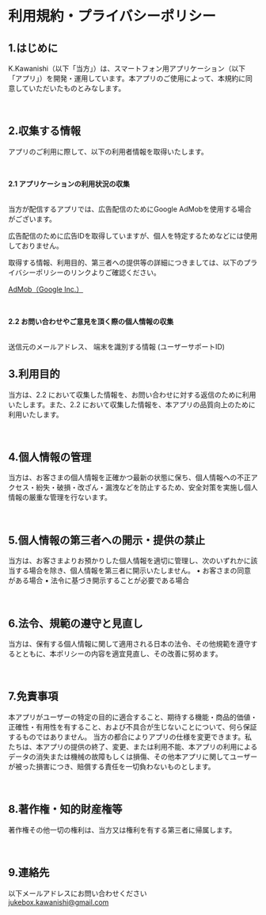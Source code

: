 # 利用規約・プライバシーポリシー

## 1.はじめに

K.Kawanishi（以下「当方」）は、スマートフォン用アプリケーション（以下「アプリ」）を開発・運用しています。本アプリのご使用によって、本規約に同意していただいたものとみなします。

<br>

## 2.収集する情報

アプリのご利用に際して、以下の利用者情報を取得いたします。

<br>

**2.1 アプリケーションの利用状況の収集**

<br>
当方が配信するアプリでは、広告配信のためにGoogle AdMobを使用する場合がございます。

広告配信のために広告IDを取得していますが、個人を特定するためなどには使用しておりません。

取得する情報、利用目的、第三者への提供等の詳細につきましては、以下のプライバシーポリシーのリンクよりご確認ください。

[AdMob（Google Inc.）](https://policies.google.com/technologies/ads?hl=ja)

<br>

**2.2 お問い合わせやご意見を頂く際の個人情報の収集**

<br>
送信元のメールアドレス、 端末を識別する情報 (ユーザーサポートID)


<br>

## 3.利用目的

当方は、2.2 において収集した情報を、お問い合わせに対する返信のために利用いたします。また、2.2 において収集した情報を、本アプリの品質向上のために利用いたします。


<br>

## 4.個人情報の管理
当方は、お客さまの個人情報を正確かつ最新の状態に保ち、個人情報への不正アクセス・紛失・破損・改ざん・漏洩などを防止するため、安全対策を実施し個人情報の厳重な管理を行ないます。

<br>

## 5.個人情報の第三者への開示・提供の禁止
当方は、お客さまよりお預かりした個人情報を適切に管理し、次のいずれかに該当する場合を除き、個人情報を第三者に開示いたしません。
• お客さまの同意がある場合
• 法令に基づき開示することが必要である場合

<br>

## 6.法令、規範の遵守と見直し
当方は、保有する個人情報に関して適用される日本の法令、その他規範を遵守するとともに、本ポリシーの内容を適宜見直し、その改善に努めます。

<br>

## 7.免責事項
本アプリがユーザーの特定の目的に適合すること、期待する機能・商品的価値・正確性・有用性を有すること、および不具合が生じないことについて、何ら保証するものではありません。
当方の都合によりアプリの仕様を変更できます。私たちは、本アプリの提供の終了、変更、または利用不能、本アプリの利用によるデータの消失または機械の故障もしくは損傷、その他本アプリに関してユーザーが被った損害につき、賠償する責任を一切負わないものとします。

<br>

## 8.著作権・知的財産権等
著作権その他一切の権利は、当方又は権利を有する第三者に帰属します。

<br>

## 9.連絡先
以下メールアドレスにお問い合わせください<br>
jukebox.kawanishi@gmail.com





